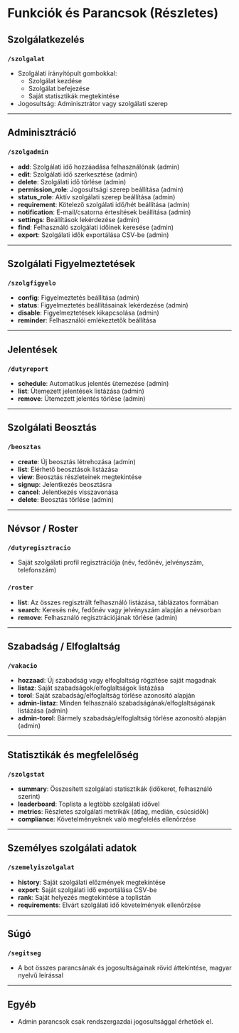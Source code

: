 # Funkciók és Parancsok (Részletes)

## Szolgálatkezelés

### `/szolgalat`
- Szolgálati irányítópult gombokkal:  
  - Szolgálat kezdése  
  - Szolgálat befejezése  
  - Saját statisztikák megtekintése  
- Jogosultság: Adminisztrátor vagy szolgálati szerep

---

## Adminisztráció

### `/szolgadmin`
- **add**: Szolgálati idő hozzáadása felhasználónak (admin)
- **edit**: Szolgálati idő szerkesztése (admin)
- **delete**: Szolgálati idő törlése (admin)
- **permission_role**: Jogosultsági szerep beállítása (admin)
- **status_role**: Aktív szolgálati szerep beállítása (admin) 
- **requirement**: Kötelező szolgálati idő/hét beállítása (admin)
- **notification**: E-mail/csatorna értesítések beállítása (admin)
- **settings**: Beállítások lekérdezése (admin)
- **find**: Felhasználó szolgálati időinek keresése (admin)
- **export**: Szolgálati idők exportálása CSV-be (admin)

---

## Szolgálati Figyelmeztetések

### `/szolgfigyelo`
- **config**: Figyelmeztetés beállítása (admin)
- **status**: Figyelmeztetés beállításainak lekérdezése (admin)
- **disable**: Figyelmeztetések kikapcsolása (admin)
- **reminder**: Felhasználói emlékeztetők beállítása

---

## Jelentések

### `/dutyreport`
- **schedule**: Automatikus jelentés ütemezése (admin)
- **list**: Ütemezett jelentések listázása (admin)
- **remove**: Ütemezett jelentés törlése (admin)

---

## Szolgálati Beosztás

### `/beosztas`
- **create**: Új beosztás létrehozása (admin)
- **list**: Elérhető beosztások listázása
- **view**: Beosztás részleteinek megtekintése
- **signup**: Jelentkezés beosztásra
- **cancel**: Jelentkezés visszavonása
- **delete**: Beosztás törlése (admin)

---

## Névsor / Roster

### `/dutyregisztracio`
- Saját szolgálati profil regisztrációja (név, fedőnév, jelvényszám, telefonszám)

### `/roster`
- **list**: Az összes regisztrált felhasználó listázása, táblázatos formában
- **search**: Keresés név, fedőnév vagy jelvényszám alapján a névsorban
- **remove**: Felhasználó regisztrációjának törlése (admin)

---

## Szabadság / Elfoglaltság

### `/vakacio`
- **hozzaad**: Új szabadság vagy elfoglaltság rögzítése saját magadnak
- **listaz**: Saját szabadságok/elfoglaltságok listázása
- **torol**: Saját szabadság/elfoglaltság törlése azonosító alapján
- **admin-listaz**: Minden felhasználó szabadságának/elfoglaltságának listázása (admin)
- **admin-torol**: Bármely szabadság/elfoglaltság törlése azonosító alapján (admin)

---

## Statisztikák és megfelelőség

### `/szolgstat`
- **summary**: Összesített szolgálati statisztikák (időkeret, felhasználó szerint)
- **leaderboard**: Toplista a legtöbb szolgálati idővel
- **metrics**: Részletes szolgálati metrikák (átlag, medián, csúcsidők)
- **compliance**: Követelményeknek való megfelelés ellenőrzése

---

## Személyes szolgálati adatok

### `/szemelyiszolgalat`
- **history**: Saját szolgálati előzmények megtekintése
- **export**: Saját szolgálati idő exportálása CSV-be
- **rank**: Saját helyezés megtekintése a toplistán
- **requirements**: Elvárt szolgálati idő követelmények ellenőrzése

---

## Súgó

### `/segitseg`
- A bot összes parancsának és jogosultságainak rövid áttekintése, magyar nyelvű leírással

---

## Egyéb

- Admin parancsok csak rendszergazdai jogosultsággal érhetőek el.
